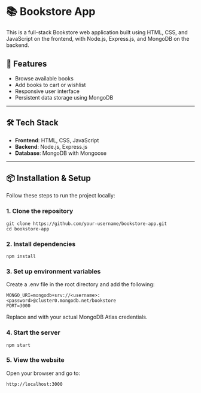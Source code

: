 # 📚 Bookstore App

This is a full-stack Bookstore web application built using HTML, CSS, and JavaScript on the frontend, with Node.js, Express.js, and MongoDB on the backend.

## 🌟 Features

- Browse available books
- Add books to cart or wishlist
- Responsive user interface
- Persistent data storage using MongoDB
  
---

## 🛠 Tech Stack

- **Frontend**: HTML, CSS, JavaScript
- **Backend**: Node.js, Express.js
- **Database**: MongoDB with Mongoose
  
---

## 📦 Installation & Setup

Follow these steps to run the project locally:

### 1. Clone the repository

```
git clone https://github.com/your-username/bookstore-app.git
cd bookstore-app
```

### 2. Install dependencies
```
npm install

```
### 3. Set up environment variables
Create a .env file in the root directory and add the following:
```
MONGO_URI=mongodb+srv://<username>:<password>@cluster0.mongodb.net/bookstore
PORT=3000
```
Replace <username> and <password> with your actual MongoDB Atlas credentials.

### 4. Start the server
```
npm start
```

### 5. View the website
Open your browser and go to:
```
http://localhost:3000
```
